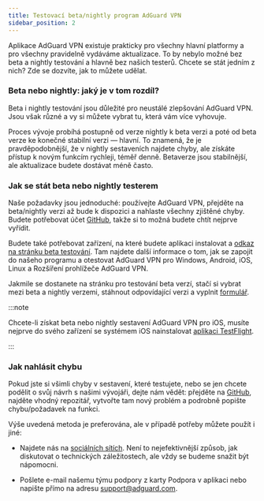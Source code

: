 ```yaml
---
title: Testovací beta/nightly program AdGuard VPN
sidebar_position: 2
---
```


Aplikace AdGuard VPN existuje prakticky pro všechny hlavní platformy a pro všechny pravidelně vydáváme aktualizace. To by nebylo možné bez beta a nightly testování a hlavně bez našich testerů. Chcete se stát jedním z nich? Zde se dozvíte, jak to můžete udělat.

### Beta nebo nightly: jaký je v tom rozdíl?

Beta i nightly testování jsou důležité pro neustálé zlepšování AdGuard VPN. Jsou však různé a vy si můžete vybrat tu, která vám více vyhovuje.

Proces vývoje probíhá postupně od verze nightly k beta verzi a poté od beta verze ke konečné stabilní verzi — hlavní. To znamená, že je pravděpodobnější, že v nightly sestaveních najdete chyby, ale získáte přístup k novým funkcím rychleji, téměř denně. Betaverze jsou stabilnější, ale aktualizace budete dostávat méně často.

### Jak se stát beta nebo nightly testerem

Naše požadavky jsou jednoduché: používejte AdGuard VPN, přejděte na beta/nightly verzi až bude k dispozici a nahlaste všechny zjištěné chyby. Budete potřebovat účet [GitHub](https://github.com/), takže si to možná budete chtít nejprve vyřídit.

Budete také potřebovat zařízení, na které budete aplikaci instalovat a [odkaz na stránku beta testování](https://adguard-vpn.com/beta.html). Tam najdete další informace o tom, jak se zapojit do našeho programu a otestovat AdGuard VPN pro Windows, Android, iOS, Linux a Rozšíření prohlížeče AdGuard VPN.

Jakmile se dostanete na stránku pro testování beta verzí, stačí si vybrat mezi beta a nightly verzemi, stáhnout odpovídající verzi a vyplnit [formulář](https://surveys.adguard.com/en/vpn_beta_testing_program/form.html).

:::note

Chcete-li získat beta nebo nightly sestavení AdGuard VPN pro iOS, musíte nejprve do svého zařízení se systémem iOS nainstalovat [aplikaci TestFlight](https://apps.apple.com/app/testflight/id899247664).

:::

### Jak nahlásit chybu

Pokud jste si všimli chyby v sestavení, které testujete, nebo se jen chcete podělit o svůj návrh s našimi vývojáři, dejte nám vědět: přejděte na [GitHub](https://github.com/AdguardTeam/), najděte vhodný repozitář, vytvořte tam nový problém a podrobně popište chybu/požadavek na funkci.

Výše uvedená metoda je preferována, ale v případě potřeby můžete použít i jiné:

- Najdete nás na [sociálních sítích](https://adguard-vpn.com/discuss.html). Není to nejefektivnější způsob, jak diskutovat o technických záležitostech, ale vždy se budeme snažit být nápomocni.

- Pošlete e-mail našemu týmu podpory z karty Podpora v aplikaci nebo napište přímo na adresu [support@adguard.com](mailto:support@adguard.com).
